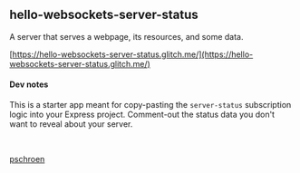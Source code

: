 ## hello-websockets-server-status

A server that serves a webpage, its resources, and some data.

[https://hello-websockets-server-status.glitch.me/](https://hello-websockets-server-status.glitch.me/)

#### Dev notes

This is a starter app meant for copy-pasting the `server-status` subscription logic into your Express project. Comment-out the status data you don't want to reveal about your server.

<br>

[pschroen](https://ufo.ai/)

